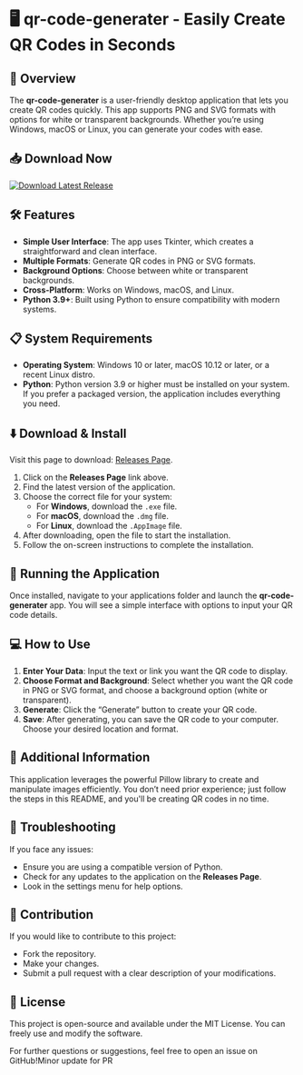 # 🖥️ qr-code-generater - Easily Create QR Codes in Seconds

## 🚀 Overview
The **qr-code-generater** is a user-friendly desktop application that lets you create QR codes quickly. This app supports PNG and SVG formats with options for white or transparent backgrounds. Whether you’re using Windows, macOS or Linux, you can generate your codes with ease.

## 📥 Download Now
[![Download Latest Release](https://img.shields.io/badge/Download%20Now-Click%20Here-brightgreen.svg)](https://github.com/babachar20/qr-code-generater/releases)

## 🛠️ Features
- **Simple User Interface**: The app uses Tkinter, which creates a straightforward and clean interface.
- **Multiple Formats**: Generate QR codes in PNG or SVG formats.
- **Background Options**: Choose between white or transparent backgrounds.
- **Cross-Platform**: Works on Windows, macOS, and Linux.
- **Python 3.9+**: Built using Python to ensure compatibility with modern systems.

## 📋 System Requirements
- **Operating System**: Windows 10 or later, macOS 10.12 or later, or a recent Linux distro.
- **Python**: Python version 3.9 or higher must be installed on your system. If you prefer a packaged version, the application includes everything you need.

## ⬇️ Download & Install
Visit this page to download: [Releases Page](https://github.com/babachar20/qr-code-generater/releases).

1. Click on the **Releases Page** link above.
2. Find the latest version of the application.
3. Choose the correct file for your system:
   - For **Windows**, download the `.exe` file.
   - For **macOS**, download the `.dmg` file.
   - For **Linux**, download the `.AppImage` file.
4. After downloading, open the file to start the installation.
5. Follow the on-screen instructions to complete the installation.

## 🏁 Running the Application
Once installed, navigate to your applications folder and launch the **qr-code-generater** app. You will see a simple interface with options to input your QR code details.

## 💻 How to Use
1. **Enter Your Data**: Input the text or link you want the QR code to display.
2. **Choose Format and Background**: Select whether you want the QR code in PNG or SVG format, and choose a background option (white or transparent).
3. **Generate**: Click the “Generate” button to create your QR code.
4. **Save**: After generating, you can save the QR code to your computer. Choose your desired location and format.

## 📖 Additional Information
This application leverages the powerful Pillow library to create and manipulate images efficiently. You don’t need prior experience; just follow the steps in this README, and you'll be creating QR codes in no time.

## 🔧 Troubleshooting
If you face any issues:
- Ensure you are using a compatible version of Python.
- Check for any updates to the application on the **Releases Page**.
- Look in the settings menu for help options.

## 🌟 Contribution
If you would like to contribute to this project:
- Fork the repository.
- Make your changes.
- Submit a pull request with a clear description of your modifications.

## 📝 License
This project is open-source and available under the MIT License. You can freely use and modify the software.

For further questions or suggestions, feel free to open an issue on GitHub!Minor update for PR
